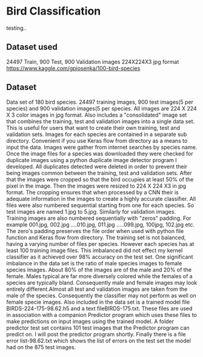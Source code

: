# Bird Classification

testing.. 


## Dataset used

24497 Train, 900 Test, 900 Validation images 224X224X3 jpg format
https://www.kaggle.com/gpiosenka/100-bird-species


## Dataset 
Data set of 180 bird species. 24497 training images, 900 test images(5 per species) and 900 validation images(5 per species.
All images are 224 X 224 X 3 color images in jpg format. Also includes a "consolidated" image set that combines the training, test and validation images into a single data set. This is useful for users that want to create their own training, test and validation sets.
Images for each species are contained in a separate sub directory. Convenient if you use Keras flow from directory as a means to input the data.
Images were gather from internet searches by species name. Once the image files for a species was downloaded they were checked for duplicate images using a python duplicate image detector program I developed. All duplicates detected were deleted in order to prevent their being images common between the training, test and validation sets.
After that the images were cropped so that the bird occupies at least 50% of the pixel in the image. Then the images were resized to 224 X 224 X3 in jpg format. The cropping ensures that when processed by a CNN their is adequate information in the images to create a highly accurate classifier. All files were also numbered sequential starting from one for each species. So test images are named 1.jpg to 5.jpg. Similarly for validation images. Training images are also numbered sequentially with "zeros" padding. For example 001.jpg, 002.jpg ….010.jpg, 011.jpg …..099.jpg, 100jpg, 102.jpg etc. The zero's padding preserves the file order when used with python file function and Keras flow from directory.
The training set is not balanced, having a varying number of files per species. However each species has at least 100 training image files. This imbalanced did not effect my kernel classifier as it achieved over 98% accuracy on the test set.
One significant imbalance in the data set is the ratio of male species images to female species images. About 80% of the images are of the male and 20% of the female. Males typical are far more diversely colored while the females of a species are typically bland. Consequently male and female images may look entirely different.Almost all test and validation images are taken from the male of the species. Consequently the classifier may not perform as well on female specie images.
Also included in the data set is a trained model file BIRDS-224-175-98.62.h5 and a text fileBIRDS-175.txt. These files are used in association with a companion Predictor program which uses these files to make predictions on input images using the trained model. A folder predictor test set contains 101 test images that the Predictor program can predict on. I will post the predictor program shortly. Finally there is a file error list-98.62.txt which shows the list of errors on the test set the model had on the 875 test images.



